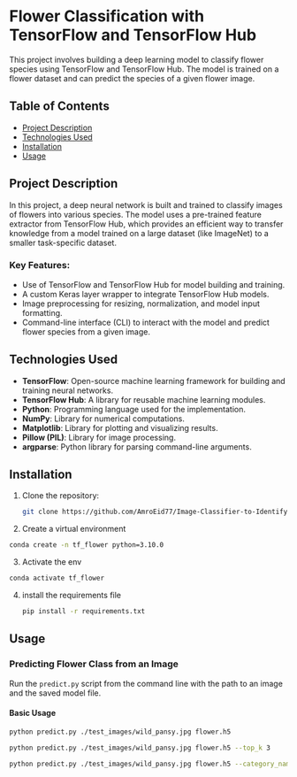 # Flower Classification with TensorFlow and TensorFlow Hub

This project involves building a deep learning model to classify flower species using TensorFlow and TensorFlow Hub. The model is trained on a flower dataset and can predict the species of a given flower image.

## Table of Contents

- [Project Description](#project-description)
- [Technologies Used](#technologies-used)
- [Installation](#installation)
- [Usage](#usage)

## Project Description

In this project, a deep neural network is built and trained to classify images of flowers into various species. The model uses a pre-trained feature extractor from TensorFlow Hub, which provides an efficient way to transfer knowledge from a model trained on a large dataset (like ImageNet) to a smaller task-specific dataset.

### Key Features:
- Use of TensorFlow and TensorFlow Hub for model building and training.
- A custom Keras layer wrapper to integrate TensorFlow Hub models.
- Image preprocessing for resizing, normalization, and model input formatting.
- Command-line interface (CLI) to interact with the model and predict flower species from a given image.

## Technologies Used

- **TensorFlow**: Open-source machine learning framework for building and training neural networks.
- **TensorFlow Hub**: A library for reusable machine learning modules.
- **Python**: Programming language used for the implementation.
- **NumPy**: Library for numerical computations.
- **Matplotlib**: Library for plotting and visualizing results.
- **Pillow (PIL)**: Library for image processing.
- **argparse**: Python library for parsing command-line arguments.

## Installation

1. Clone the repository:
   ```bash
   git clone https://github.com/AmroEid77/Image-Classifier-to-Identify-Flowers
    ```
2. Create a virtual environment
  ```bash
  conda create -n tf_flower python=3.10.0
   ```
3. Activate the env
  ```bash
  conda activate tf_flower
   ```
4. install the requirements file
   ```bash
   pip install -r requirements.txt
    ```

## Usage

### Predicting Flower Class from an Image

Run the `predict.py` script from the command line with the path to an image and the saved model file.

#### Basic Usage

  ```bash
  python predict.py ./test_images/wild_pansy.jpg flower.h5
   ```

  ```bash
  python predict.py ./test_images/wild_pansy.jpg flower.h5 --top_k 3
   ```

  ```bash
  python predict.py ./test_images/wild_pansy.jpg flower.h5 --category_names label_map.json
   ```
